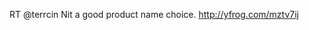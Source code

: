 <!--
id: 1184447584
link: http://kevinisom.info/post/1184447584/rt-terrcin-nit-a-good-product-name-choice
slug: rt-terrcin-nit-a-good-product-name-choice
date: Sat Sep 25 2010 23:47:17 GMT+1200 (NZST)
raw: {"blog_name":"kevinisom","id":1184447584,"post_url":"http://kevinisom.info/post/1184447584/rt-terrcin-nit-a-good-product-name-choice","slug":"rt-terrcin-nit-a-good-product-name-choice","type":"text","date":"2010-09-25 11:47:17 GMT","timestamp":1285415237,"state":"published","format":"html","reblog_key":"TDYcA97p","tags":[],"short_url":"http://tmblr.co/Zw68Yy16cJnW","highlighted":[],"feed_item":"http://twitter.com/kev_nz/statuses/25442786926","from_feed_id":"650289","note_count":0,"title":null,"body":"<p>RT @terrcin Nit a good product name choice. <a href=\"http://yfrog.com/mztv7ij\" target=\"_blank\">http://yfrog.com/mztv7ij</a></p>"}
publish: 2010-09-025
tags: 
title: null
-->


RT @terrcin Nit a good product name choice. <http://yfrog.com/mztv7ij>


